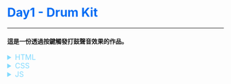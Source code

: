 # <font color="#016cf4">Day1 - Drum Kit</font>

---

#### 這是一份透過按鍵觸發打鼓聲音效果的作品。

<details>
  <summary style="font-size: 17px; color: #83daff;">HTML </summary>
  
1. 關於 data attribute<br>
   `data-key` 屬性是自己定義的。 <br>
   `data-key="65"` 對應鍵盤的"A"。 (65 是 `keyCode`)

2. 關於`<kbd></kbd>`<br>
   除了標籤的語意，需要注意標籤在畫面顯示也有不同，可以比較 kdb 標籤與 span 的差異：`<kbd>A</kbd>` 與 `<span>A</span>`

3. 關於 `<audio></audio>`<br>
   方法 => `play()`: 撥放音檔<br>
   屬性 => `currentTime`: 可以拿到或設定當前撥放音檔的進度/時間

</details>

<details>
  <summary style="font-size: 17px; color: #83daff;">CSS </summary>

1. 關於 `transition` 與 `transform`：(釐清容易搞混的功能 😅)<br>
`transition` 是在控制 CSS 樣式變化的時間，而 `transfrom` 是控制變化的樣式。
</details>

<details>
  <summary style="font-size: 17px; color: #83daff;">JS </summary>

1. 關於`transitionend`：<br>
   - 透過 `transitionend` 抓到 CSS`transition` 結束的時間點，在該時間點針對"帶有 transform 屬性的節點"執行 `classList.remove("playing")`的動作。其中 transform 指是作者剛好挑那一個，其實在這組範例的樣式中，變化的還有 `border-color` 和 `box-shadow`等，所以也可以把那段程式改成：

```javascript
function removeTransition(e) {
  if (e.propertyName !== "box-shadow") return;
  this.classList.remove("playing");
}
```

2. 關於`audio.currentTime = 0`重置撥放時間：<br>
   - 若每次按下按鍵，如果不重置音檔播放的時間，又連續按下按鍵<br>
     step1. 按下第一個按鍵時，音檔會從起始位置開始播放。<br>
     step2. 在第一個音檔播放尚未結束時，按下第二個按鍵。<br>
     step3. 第二個音檔會從上一次播放結束的位置開始播放，而不是從起始位置。<br>
     step4. 這導致兩個音檔在時間上重疊播放，可能會造成聲音混亂或不連貫的效果。
3. 關於`event.keyCode` 與 `event.key`：<br>
   - 根據 mdn 的資訊 `keyCode` 快被淘汰了，而是採用 `key` 來取代。<br>
   - 差別在於原先的 `keyCode` 給每個按鍵一個編號，所以需要像原本作者那樣對應每個編號的數字，而 `key` 則是直接對應該按鍵。<br>
     以下是修改成 `event.key` 的簡易範例：

```html
<body>
  <div data-key="A" class="key">
    <kbd>A</kbd>
  </div>
  <audio data-key="A" src="sounds/clap.wav"></audio>
  <script>
    const handlePlaySound = (e) => {
      const audio = document.querySelector(
        `audio[data-key="${e.key.toUpperCase()}"]`
      );
      console.log(audio);
      audio.currentTime = 0;
      audio.play();
    };
    window.addEventListener("keydown", handlePlaySound);
  </script>
</body>
```

</details>
